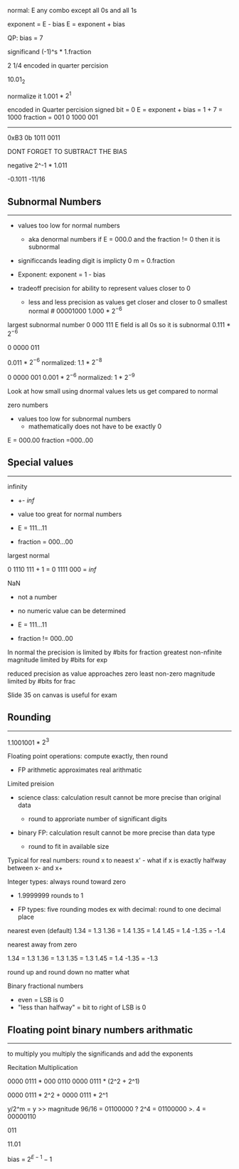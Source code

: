 normal: E any combo except all 0s and all 1s 

exponent = E - bias
E = exponent + bias

QP: bias = 7

significand (-1)^s * 1.fraction

2 1/4 encoded in quarter percision 

$10.01_2$

normalize it 
1.001 * $2^1$

encoded in Quarter percision
signed bit = 0
E = exponent + bias = 1 + 7 = 1000
fraction = 001
0 1000 001

---

0xB3
0b 1011 0011

DONT FORGET TO SUBTRACT THE BIAS

negative 2^-1 * 1.011

-0.1011
-11/16

Subnormal Numbers
---- 
___
- values too low for normal numbers
    - aka denormal numbers
if E = 000.0 and the fraction != 0 then it is subnormal

- significcands leading digit is implicty 0 m = 0.fraction
- Exponent: exponent = 1 - bias
- tradeoff precision for ability to represent values closer to 0
    - less and less precision as values get closer and closer to 0
smallest normal #
00001000
1.000 * $2^{-6}$

largest subnormal number 
0 000 111
E field is all 0s so it is subnormal
0.111 * $2^{-6}$


0 0000 011

0.011 * $2^{-6}$
normalized:
1.1 * $2^{-8}$

0 0000 001
0.001 * $2^{-6}$
normalized:
1 * $2^{-9}$

Look at how small using dnormal values lets us get compared to normal


zero numbers
- values too low for subnormal numbers
    - mathematically does not have to be exactly 0

E = 000.00 fraction =000..00

Special values
---
___
infinity
- +- $inf$
- value too great for normal numbers

- E = 111...11
- fraction = 000...00

largest normal

0 1110 111 + 1 = 0 1111 000 = $inf$

NaN
- not a number
- no numeric value can be determined

- E = 111...11
- fraction != 000..00

In normal the precision is limited by #bits for fraction
greatest non-nfinite magnitude limited by #bits for exp

reduced precision as value approaches zero
least non-zero magnitude limited by #bits for frac

Slide 35 on canvas is useful for exam

Rounding 
---
___

1.1001001 * $2^3$

Floating point operations: compute exactly, then round
- FP arithmetic approximates real arithmatic

Limited preision
- science class: calculation result cannot be more precise than original data
    - round to approriate number of significant digits

- binary FP: calculation result cannot be more precise than data type
    - round to fit in available size

Typical for real numbers: round x to neaest x'
    - what if x is exactly halfway between x- and x+

Integer types: always round toward zero
- 1.9999999 rounds to 1

- FP types: five rounding modes
ex with decimal: round to one decimal place

nearest even (default)
1.34 = 1.3
1.36 = 1.4
1.35 = 1.4
1.45 = 1.4
-1.35 = -1.4

nearest away from zero

1.34 = 1.3
1.36 = 1.3
1.35 = 1.3
1.45 = 1.4
-1.35 = -1.3

round up and round down no matter what


Binary fractional numbers
- even = LSB is 0
- "less than halfway" = bit to right of LSB is 0

Floating point binary numbers arithmatic 
---
___

to multiply you multiply the significands and add the exponents 

Recitation
Multiplication

0000 0111 * 000 0110
0000 0111 * (2^2 + 2^1)

0000 0111 * 2^2 + 0000 0111 * 2^1

y/2^m = y >> magnitude
96/16 = 01100000 ? 2^4
= 01100000 >. 4
= 00000110


011

11.01


bias = $2^{E-1}-1$
